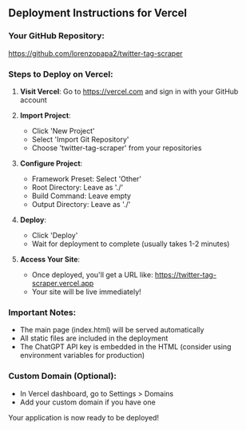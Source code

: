 ## Deployment Instructions for Vercel

### Your GitHub Repository:
https://github.com/lorenzopapa2/twitter-tag-scraper

### Steps to Deploy on Vercel:

1. **Visit Vercel**: Go to https://vercel.com and sign in with your GitHub account

2. **Import Project**:
   - Click 'New Project'
   - Select 'Import Git Repository'
   - Choose 'twitter-tag-scraper' from your repositories

3. **Configure Project**:
   - Framework Preset: Select 'Other'
   - Root Directory: Leave as './'
   - Build Command: Leave empty
   - Output Directory: Leave as './'

4. **Deploy**:
   - Click 'Deploy'
   - Wait for deployment to complete (usually takes 1-2 minutes)

5. **Access Your Site**:
   - Once deployed, you'll get a URL like: https://twitter-tag-scraper.vercel.app
   - Your site will be live immediately\!

### Important Notes:
- The main page (index.html) will be served automatically
- All static files are included in the deployment
- The ChatGPT API key is embedded in the HTML (consider using environment variables for production)

### Custom Domain (Optional):
- In Vercel dashboard, go to Settings > Domains
- Add your custom domain if you have one

Your application is now ready to be deployed\!
